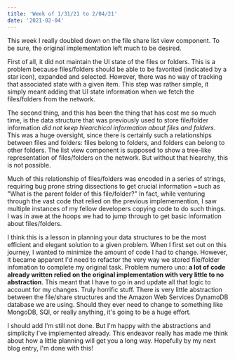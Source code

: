 ```yaml
---
title: 'Week of 1/31/21 to 2/04/21'
date: '2021-02-04'
---
```


This week I really doubled down on the file share list view component. To be sure, the original implementation left much to be desired. 

First of all, it did not maintain the UI state of the files or folders. This is a problem because files/folders should be able to be favorited (indicated by a star icon), expanded and selected. However, there was no way of tracking that associated state with a given item. This step was rather simple, it simply meant adding that UI state information when we fetch the files/folders from the network. 

The second thing, and this has been the thing that has cost me so much time, is the data structure that was previously used to store file/folder information *did not keep hiearchical information about files and folders*. This was a huge oversight, since there is certainly such a relationships between files and folders: files belong to folders, and folders can belong to other folders. The list view component is supposed to show a tree-like representation of files/folders on the network. But without that hiearchy, this is not possible. 

Much of this relationship of files/folders was encoded in a series of strings, requiring bug prone string dissections to get crucial information =such as "What is the parent folder of this file/folder?" In fact, while venturing through the vast code that relied on the previous implememention, I saw multiple instances of my fellow developers copying code to do such things. I was in awe at the hoops we had to jump through to get basic information about files/folders.

I think this is a lesson in planning your data structures to be the most efficient and elegant solution to a given problem. When I first set out on this journey, I wanted to minimize the amount of code I had to change. However, it became apparent I'd need to refactor the very way we stored file/folder infomation to complete my original task. Problem numero uno: **a lot of code already written relied on the original implementation with very little to no abstraction**. This meant that I have to go in and update all that logic to account for my changes. Truly horrific stuff. There is very little abstraction between the file/share structures and the Amazon Web Services DynamoDB database we are using. Should they ever need to change to something like MongoDB, SQl, or really anything, it's going to be a huge effort. 

I should add I'm still not done. But I'm happy with the abstractions and simplicity I've implemented already. This endeavor really has made me think about how a little planning will get you a long way. Hopefully by my next blog entry, I'm done with this!